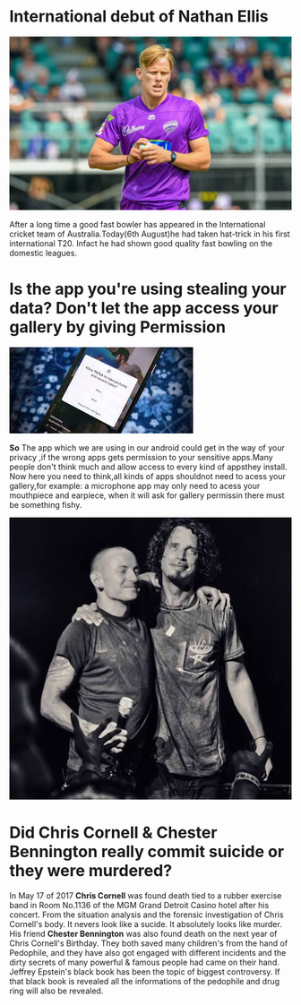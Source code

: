 # International debut of Nathan Ellis



![s](r0_167_3263_2176_w1200_h678_fmax.jpg)

After a long time a good fast bowler has appeared in the International cricket team of Australia.Today(6th August)he had taken hat-trick in his first international T20. Infact he had shown good quality fast bowling on the domestic leagues.






















# Is the app you're using stealing your data? Don't let the app access your gallery by giving Permission
![dd](https://github.com/SpoilerLord/The-Green/blob/eada73f8ab31a7cb99702512ce027a303e3ad873/boom%20boom.jpg)


**So** The app which we are using in our android could get in the way of your privacy ,if the wrong apps gets permission to your sensitive apps.Many people don't think much and allow access to every kind of appsthey install. Now here you need to think,all kinds of apps shouldnot need to acess your gallery,for example: a microphone app may only need to acess your mouthpiece and earpiece, when it will ask for gallery permissin there must be something fishy. 



























![23](31.jpeg)
# Did Chris Cornell & Chester Bennington really commit suicide or they were murdered?

In May 17 of 2017 **Chris Cornell** was found death tied to a rubber exercise band in Room No.1136 of the MGM Grand Detroit Casino hotel after his concert.
From the situation analysis and the forensic investigation of Chris Cornell's body. It nevers look like a sucide. It absolutely looks like murder.
His friend **Chester Bennington** was also found death on the next year of Chris Cornell's Birthday. They both saved many children's from the hand of Pedophile, and they have also got engaged with different incidents and the dirty secrets of many powerful & famous people had came on their hand. Jeffrey Epstein's black book has been the topic of biggest controversy. If that black book is revealed all the informations of the pedophile and drug ring will also be revealed.
